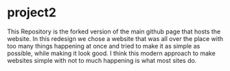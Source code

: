 # project2

This Repository is the forked version of the main github page that hosts the website. In this redesign we chose a website that was all over the place with too many things happening at once and tried to make it as simple as possible, while making it look good. I think this modern approach to make websites simple with not to much happening is what most sites do. 

